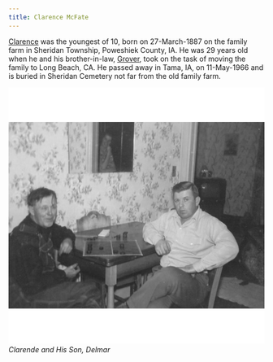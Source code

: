 ```yaml
---
title: Clarence McFate
---
```


[Clarence](https://helge.mcfate.family/i00008) was the youngest of 10, born on 27-March-1887 on the family farm in Sheridan Township, Poweshiek County, IA.  He was 29 years old when he and his brother-in-law, [Grover](https://helge.mcfate.family/i00029/), took on the task of moving the family to Long Beach, CA.  He passed away in Tama, IA, on 11-May-1966 and is buried in Sheridan Cemetery not far from the old family farm.  

![Clarence and My Father, Delmar](/objects/small/clarence-and-delmar-mcfate_sm.png)  
*Clarende and His Son, Delmar*



